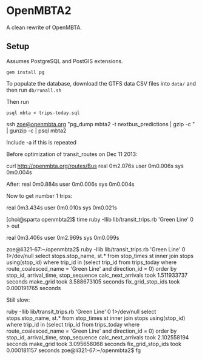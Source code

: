 # OpenMBTA2

A clean rewrite of OpenMBTA.

## Setup

Assumes PostgreSQL and PostGIS extensions. 

    gem install pg


To populate the database, download the GTFS data CSV files into `data/`
and then run `db/runall.sh`

Then run 

    psql mbta < trips-today.sql





ssh zoe@openmbta.org "pg_dump mbta2  -t nextbus_predictions | gzip -c " | gunzip -c | psql mbta2

Include -a if this is repeated 


Before optimization of transit_routes on Dec 11 2013:

curl http://openmbta.org/routes/Bus 
real    0m2.076s
user    0m0.006s
sys     0m0.004s

After:
real    0m0.884s
user    0m0.006s
sys     0m0.004s


Now to get number 1 trips:

real  0m3.434s
user  0m0.010s
sys 0m0.021s


[choi@sparta openmbta2]$ time ruby -Ilib lib/transit_trips.rb 'Green Line' 0 > out                                                                                                                                                                            

real    0m3.406s
user    0m2.969s
sys     0m0.099s


zoe@li321-67:~/openmbta2$ ruby -Ilib lib/transit_trips.rb 'Green Line' 0  1>/dev/null
select stops.stop_name, st.* from stop_times st
              inner join stops using(stop_id) where trip_id in
             (select trip_id from trips_today where route_coalesced_name = 'Green Line' and direction_id = 0)
             order by stop_id, arrival_time, stop_sequence
calc_next_arrivals took 1.511933737 seconds
make_grid took 3.588673105 seconds
fix_grid_stop_ids took 0.000191765 seconds


Still slow:

ruby -Ilib lib/transit_trips.rb 'Green Line' 0  1>/dev/null
select stops.stop_name, st.* from stop_times st
              inner join stops using(stop_id) where trip_id in
             (select trip_id from trips_today where route_coalesced_name = 'Green Line' and direction_id = 0)
             order by stop_id, arrival_time, stop_sequence
calc_next_arrivals took 2.102558194 seconds
make_grid took 3.095658068 seconds
fix_grid_stop_ids took 0.000181157 seconds
zoe@li321-67:~/openmbta2$ fg


